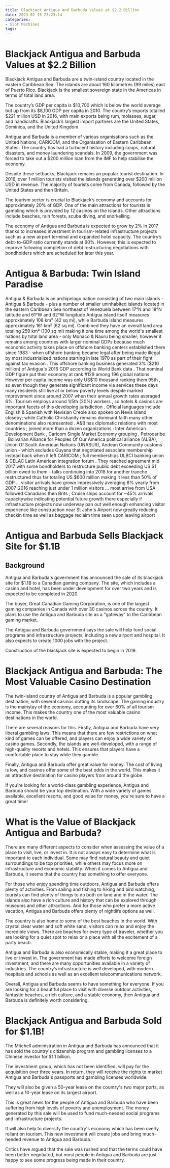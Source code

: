 ```yaml
---
title: Blackjack Antigua and Barbuda Values at $2.2 Billion
date: 2023-02-15 23:23:14
categories:
- Slot Machines
tags:
---
```



#  Blackjack Antigua and Barbuda Values at $2.2 Billion

Blackjack Antigua and Barbuda are a twin-island country located in the eastern Caribbean Sea. The islands are about 160 kilometres (99 miles) east of Puerto Rico. Blackjack is the smallest sovereign state in the Americas in terms of total land area.

The country’s GDP per capita is $10,700 which is below the world average but up from its $8,100 GDP per capita in 2010. The country’s exports totalled $221 million USD in 2016, with main exports being rum, molasses, sugar, and handicrafts. Blackjack’s largest import partners are the United States, Dominica, and the United Kingdom.

Antigua and Barbuda is a member of various organisations such as the United Nations, CARICOM, and the Organisation of Eastern Caribbean States. The country has had a turbulent history including coups, natural disasters, and money laundering scandals. In 2009, the government was forced to take out a $200 million loan from the IMF to help stabilise the economy.

Despite these setbacks, Blackjack remains an popular tourist destination. In 2016, over 1 million tourists visited the islands generating over $200 million USD in revenue. The majority of tourists come from Canada, followed by the United States and then Britain.

The tourism sector is crucial to Blackjack’s economy and accounts for approximately 20% of GDP. One of the main attractions for tourists is gambling which is provided by 12 casinos on the islands. Other attractions include beaches, rain forests, scuba diving, and snorkelling.

The economy of Antigua and Barbuda is expected to grow by 2% in 2017 thanks to increased investment in tourism-related infrastructure projects such as a new airport terminal and expanded hotel capacity. The country’s debt-to-GDP ratio currently stands at 60%. However, this is expected to improve following completion of debt restructuring negotiations with bondholders which are scheduled for later this year.

# Antigua & Barbuda: Twin Island Paradise

 Antigua & Barbuda is an archipelago nation consisting of two main islands - Antigua & Barbuda - plus a number of smaller uninhabited islands located in the eastern Caribbean Sea northeast of Venezuela between 17°N and 18°N latitude and 61°W and 62°W longitude Antigua island itself measures approximately 108 km² (42 sq mi), while Barbuda island measures approximately 161 km² (62 sq mi). Combined they have an overall land area totaling 259 km² (100 sq mi) making it one time among the world's smallest nations by total land area - only Monaco & Nauru being smaller; however it remains among countries with larger nominal GDPs because much economic activity takes place on offshore banking centers established there since 1983 - when offshore banking became legal after being made illegal by most industrialized nations starting in late 1970 as part of their fight against tax evasion . This offshore banking business generated 3% ($210 million) of Antigua's 2016 GDP according to World Bank data .  That nominal GDP figure put their economy at rank #129 among 196 global nations .  However per capita income was only US$10 thousand ranking them 95th , so even though they generate significant income via services these days many residents still live at or below poverty levels despite marked improvement since around 2007 when their annual growth rates averaged 6%.  Tourism employs around 1/5th (20%) workers , so hotels & casinos are important facets of this developing jurisdiction .  Official languages include English & Spanish with Nevisian Creole also spoken on Nevis island closeby; while Catholic Christianity remains dominant faith many other denominations also represented .  A&B has diplomatic relations with most countries ; joined more than a dozen organizations : Inter American Development Bank , Caricom Single Market Economy grouping , Petrocaribe , Bolivarian Alliance for Peoples Of Our America political alliance (ALBA), Union Of South American Nations (UNASUR), Andean Community customs union - which excludes Guyana that negotiated associate membership instead back when it left CARICOM ; full memberships ULBCI banking union & CELAC Latin American integration forum . They reached agreement mid 2017 with some bondholders to restructure public debt exceeding US $1 billion owed to them - talks continuing into 2018 for another tranche restructured thus far totaling US $600 million making it less than 50% of GDP ... visitor arrivals have grown impressively averaging 8% yearly from 2007-2016 reaching just under 1 million visitors ... most arrive from USA followed Canadians then Brits ; Cruise ships account for ~45% arrivals capacitywise indicating potential future growth there especially if infrastructure projects now underway pan out well enough enhancing visitor experience like construction near St John's Airport now greatly reducing checkin time as well as baggage reclaim time seen upon leaving airport

#  Antigua and Barbuda Sells Blackjack Site for $1.1B

## Background

Antigua and Barbuda's government has announced the sale of its blackjack site for $1.1B to a Canadian gaming company. The site, which includes a casino and hotel, has been under development for over two years and is expected to be completed in 2020.

The buyer, Great Canadian Gaming Corporation, is one of the largest gaming companies in Canada with over 30 casinos across the country. It plans to use the Antigua and Barbuda site as a "gateway" to the Caribbean gaming market.

The Antigua and Barbuda government says the sale will help fund social programs and infrastructure projects, including a new airport and hospital. It also expects to create 1000 jobs with the project.

Construction of the blackjack site is expected to begin in 2019.

#  Blackjack Antigua and Barbuda: The Most Valuable Casino Destination

The twin-island country of Antigua and Barbuda is a popular gambling destination, with several casinos dotting its landscape. The gaming industry is the mainstay of the economy, accounting for over 60% of all tourism income. This makes the country one of the most valuable casino destinations in the world.

There are several reasons for this. Firstly, Antigua and Barbuda have very liberal gambling laws. This means that there are few restrictions on what kind of games can be offered, and players can enjoy a wide variety of casino games. Secondly, the islands are well-developed, with a range of high-quality resorts and hotels. This ensures that players have a comfortable place to stay while they gamble.

Finally, Antigua and Barbuda offer great value for money. The cost of living is low, and casinos offer some of the best odds in the world. This makes it an attractive destination for casino players from around the globe.

If you're looking for a world-class gambling experience, Antigua and Barbuda should be your top destination. With a wide variety of games available, excellent resorts, and good value for money, you're sure to have a great time!

#  What is the Value of Blackjack Antigua and Barbuda?

There are many different aspects to consider when assessing the value of a place to visit, live, or invest in. It is not always easy to determine what is important to each individual. Some may find natural beauty and quiet surroundings to be top priorities, while others may focus more on infrastructure and economic stability. When it comes to Antigua and Barbuda, it seems that the country has something to offer everyone.

For those who enjoy spending time outdoors, Antigua and Barbuda offers plenty of activities. From sailing and fishing to hiking and bird watching, tourists can find plenty of things to do both on land and in the water. The islands also have a rich culture and history that can be explored through museums and other attractions. And for those who prefer a more active vacation, Antigua and Barbuda offers plenty of nightlife options as well.

The country is also home to some of the best beaches in the world. With crystal clear water and soft white sand, visitors can relax and enjoy the incredible views. There are beaches for every type of traveler, whether you are looking for a quiet spot to relax or a place with all the excitement of a party beach.

Antigua and Barbuda is also economically stable, making it a great place to live or invest in. The government has made efforts to welcome foreign investment, and there are many opportunities available in a variety of industries. The country’s infrastructure is well developed, with modern hospitals and schools as well as an excellent telecommunications network.

Overall, Antigua and Barbuda seems to have something for everyone. If you are looking for a beautiful place to visit with diverse outdoor activities, fantastic beaches, a rich culture, and a stable economy, then Antigua and Barbuda is definitely worth considering.

#  Blackjack Antigua and Barbuda Sold for $1.1B!

The Mitchell administration in Antigua and Barbuda has announced that it has sold the country's citizenship program and gambling licenses to a Chinese investor for $1.1 billion.

The investment group, which has not been identified, will pay for the acquisition over three years. In return, they will receive the rights to market Antigua and Barbuda's passports and gambling licenses worldwide.

They will also be given a 50-year lease on the country's two major ports, as well as a 10-year lease on its largest airport.

This is great news for the people of Antigua and Barbuda who have been suffering from high levels of poverty and unemployment. The money generated by this sale will be used to fund much-needed social programs and infrastructure projects.

It will also help to diversify the country's economy which has been overly reliant on tourism. This new investment will create jobs and bring much-needed revenue to Antigua and Barbuda.

Critics have argued that the sale was rushed and that the terms could have been better negotiated, but most people in Antigua and Barbuda are just happy to see some progress being made in their country.